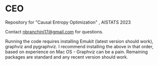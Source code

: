# CEO
Repository for "Causal Entropy Optimization" , AISTATS 2023 


Contact nbranchini17@gmail.com for questions. 

Running the code requires installing Emukit (latest version should work), graphviz and pygraphviz. 
I recommend installing the above in that order, based on experience on Mac OS - Graphviz can be a pain.
Remaining packages are standard and any recent version should work. 


